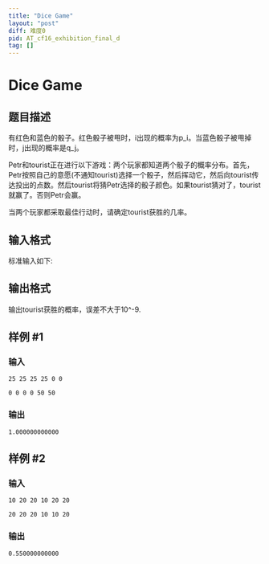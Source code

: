 ```yaml
---
title: "Dice Game"
layout: "post"
diff: 难度0
pid: AT_cf16_exhibition_final_d
tag: []
---
```


# Dice Game

## 题目描述

有红色和蓝色的骰子。红色骰子被甩时，i出现的概率为p_i。当蓝色骰子被甩掉时，j出现的概率是q_j。

Petr和tourist正在进行以下游戏：两个玩家都知道两个骰子的概率分布。首先，Petr按照自己的意愿(不通知tourist)选择一个骰子，然后挥动它，然后向tourist传达投出的点数。然后tourist将猜Petr选择的骰子颜色。如果tourist猜对了，tourist就赢了。否则Petr会赢。

当两个玩家都采取最佳行动时，请确定tourist获胜的几率。

## 输入格式

标准输入如下:

## 输出格式

输出tourist获胜的概率，误差不大于10^-9.

## 样例 #1

### 输入

```
25 25 25 25 0 0
0 0 0 0 50 50
```

### 输出

```
1.000000000000
```

## 样例 #2

### 输入

```
10 20 20 10 20 20
20 20 20 10 10 20
```

### 输出

```
0.550000000000
```

